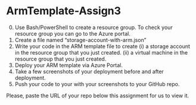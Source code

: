 # ArmTemplate-Assign3

0. Use Bash/PowerShell to create a <MyResourceGroup> resource group.
         To check your resource group you can go to the Azure portal. 
1. Create a file named “storage-account-with-arm.json”
2. Write your code in the ARM template file to create
       (i)  a <MyStorageAccount> storage account in the resource group that you just created. 
       (ii) a <MyVirtualMachine> virtual machine in the resource group that you just created.
3. Deploy your ARM template via Azure Portal.
4. Take a few screenshots of your deployment before and after deployment.
5. Push your code to your with your screenshots to your GitHub repo.



Please, paste the URL of your repo below this assignment for us to view it.
